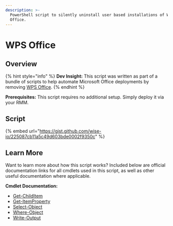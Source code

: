 ```yaml
---
description: >-
  PowerShell script to silently uninstall user based installations of WPS
  Office.
---
```


# WPS Office

## Overview

{% hint style="info" %}
**Dev Insight:** This script was written as part of a bundle of scripts to help automate Microsoft Office deployments by removing [WPS Office](https://www.wps.com).
{% endhint %}

**Prerequisites:** This script requires no additional setup. Simply deploy it via your RMM.

## Script

{% embed url="https://gist.github.com/wise-io/225087cb11a5c49d603bde0002f9350c" %}

## Learn More

Want to learn more about how this script works? Included below are official documentation links for all cmdlets used in this script, as well as other useful documentation where applicable.

**Cmdlet Documentation:**

* [Get-ChildItem](https://docs.microsoft.com/en-us/powershell/module/microsoft.powershell.management/get-childitem?view=powershell-7.2)
* [Get-ItemProperty](https://docs.microsoft.com/en-us/powershell/module/microsoft.powershell.management/get-itemproperty?view=powershell-7.2)
* [Select-Object](https://docs.microsoft.com/en-us/powershell/module/microsoft.powershell.utility/select-object?view=powershell-7.2)
* [Where-Object](https://docs.microsoft.com/en-us/powershell/module/microsoft.powershell.core/where-object?view=powershell-7.2)
* [Write-Output](https://docs.microsoft.com/en-us/powershell/module/microsoft.powershell.utility/write-output?view=powershell-7.2)
